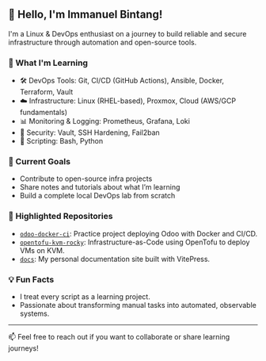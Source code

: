 ## 👋 Hello, I'm Immanuel Bintang!

I'm a Linux & DevOps enthusiast on a journey to build reliable and secure infrastructure through automation and open-source tools.

### 🧠 What I'm Learning
- 🛠 DevOps Tools: Git, CI/CD (GitHub Actions), Ansible, Docker, Terraform, Vault
- ☁️ Infrastructure: Linux (RHEL-based), Proxmox, Cloud (AWS/GCP fundamentals)
- 📊 Monitoring & Logging: Prometheus, Grafana, Loki
- 🔐 Security: Vault, SSH Hardening, Fail2ban
- 🐍 Scripting: Bash, Python

### 📌 Current Goals
- Contribute to open-source infra projects
- Share notes and tutorials about what I’m learning
- Build a complete local DevOps lab from scratch

### 📂 Highlighted Repositories
- [`odoo-docker-ci`](https://github.com/immanuelbint/odoo-docker-ci): Practice project deploying Odoo with Docker and CI/CD.
- [`opentofu-kvm-rocky`](https://github.com/immanuelbint/opentofu-kvm-rocky): Infrastructure-as-Code using OpenTofu to deploy VMs on KVM.
- [`docs`](https://github.com/immanuelbint/immanuelbint.github.io): My personal documentation site built with VitePress.

### 💡 Fun Facts
- I treat every script as a learning project.
- Passionate about transforming manual tasks into automated, observable systems.

---

📫 Feel free to reach out if you want to collaborate or share learning journeys!
